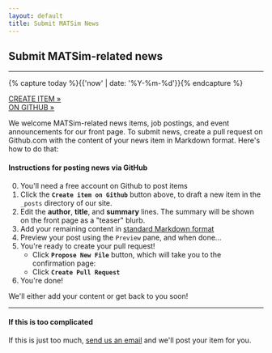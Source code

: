 ```yaml
---
layout: default
title: Submit MATSim News
---
```


## Submit MATSim-related news

---

{% capture today %}{{'now' | date: '%Y-%m-%d'}}{% endcapture %}

<div><a target="_blank"
  href="https://github.com/matsim-org/jekyll-website/new/master/?filename=/_posts/{{today}}-news-item.md&value=---%0alayout: post%0aauthor: Your Name%0atitle: %22News Item Title%22%0asummary: %22A sentence or two that will show up on the front page%22%0a---%0a%0aHere is my news item.%0a%0a- Use regular markdown for the full news item content%0a- The header at the top of the file MUST contain your name, item title, and a summary%0a">

<p class="submit-link">CREATE ITEM &raquo;<br/>ON GITHUB &raquo;</p></a></div>

We welcome MATSim-related news items, job postings, and event announcements for our front page. To submit news, create a pull request on Github.com with the content of your news item in Markdown format. Here's how to do that:


#### Instructions for posting news via GitHub

0. You'll need a free account on Github to post items
1. Click the **`Create item on Github`** button above, to draft a new item in the `_posts` directory of our site.
2. Edit the **author**, **title**, and **summary** lines. The summary will be shown on the front page as a "teaser" blurb.
3. Add your remaining content in [standard Markdown format](https://github.com/adam-p/markdown-here/wiki/Markdown-Cheatsheet)
4. Preview your post using the `Preview` pane, and when done...
5. You're ready to create your pull request!
   - Click **`Propose New File`** button, which will take you to the confirmation page:
   - Click **`Create Pull Request`**
6. You're done!

We'll either add your content or get back to you soon!

---

#### If this is too complicated

If this is just too much, [send us an email](mailto:sekretariat@vsp.tu-berlin.de) and we'll post your item for you.
